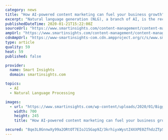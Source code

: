 ```yaml
---
category: news
title: "How AI-powered content marketing can fuel your business growth"
excerpt: "Natural language generation (NLG), a branch of AI, is the recent buzz in the content industry ... namely Narrative Science and Automated Insights to translate data into written narratives and scale their content strategy. Firms with structured data and repetitive production patterns will particularly benefit from NLG. Ecommerce firms , for ..."
publishedDateTime: 2020-01-21T15:22:00Z
sourceUrl: "https://www.smartinsights.com/content-management/content-management-systems/how-ai-powered-content-marketing-can-fuel-your-business-growth/"
ampUrl: "https://www.smartinsights.com/content-management/content-management-systems/how-ai-powered-content-marketing-can-fuel-your-business-growth/amp/"
cdnAmpUrl: "https://www-smartinsights-com.cdn.ampproject.org/c/s/www.smartinsights.com/content-management/content-management-systems/how-ai-powered-content-marketing-can-fuel-your-business-growth/amp/"
type: article
quality: 59
heat: 59
published: false

provider:
  name: Smart Insights
  domain: smartinsights.com

topics:
  - AI
  - Natural Language Processing

images:
  - url: "https://www.smartinsights.com/wp-content/uploads/2020/01/Biggest-content-marketing-challenges-for-companies-700x245.png"
    width: 700
    height: 245
    title: "How AI-powered content marketing can fuel your business growth"

secured: "8qe3L0GnnwXy99a2ORtOT7EIoJ15Gap9Z/3krhiyxWystZ4XXPE0ZfhdzZTpSb/N4+AnnJLPcWZfYxMbbKTcrkK+LbDDUxbwQsKZPxKfErMBoHzWHKgXnhUhGfuiO/r6h9fF81LCboycidYUj/6Gyj6AIKwDMTicjWQAAOOFSFcACJrXhLMN+XY3t/JfoYjzLvLBEo9IMHPHj0vCCOL4vHY/y5+M4tD/+qkBRrN9YoWDd4nV6RR5aFFCQlGkxUVNAs9erm06RZM1xZS8lwXoGzS6VoEzF8M2bTVKKJ0osp2wCykt4hz4371iopaRrJxDMzfFgno1VZX3ArlO/oCXjTft/i6Kt7lCF52lxwWOKllNSPBnOoV8Y8DnqYmygAUWu0jIwYtdIW3jsYQzv7ftCOG/axjg+WSkKJv6F+MzSL3ixzLz4E/ibm4Ag14Zvd9SiVdjeAzV74W/aTwRdyiYxw==;QGVyYY/OoeGaHW1YYsynrw=="
---
```


